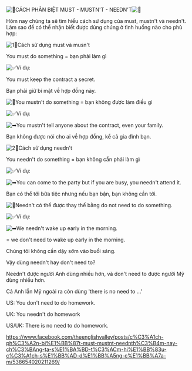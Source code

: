 ![🍒](https://static.xx.fbcdn.net/images/emoji.php/v9/t28/1/16/1f352.png)CÁCH PHÂN BIỆT MUST - MUSTN'T - NEEDN'T![🍒](https://static.xx.fbcdn.net/images/emoji.php/v9/t28/1/16/1f352.png)

Hôm nay chúng ta sẽ tìm hiểu cách sử dụng của must, mustn't và needn't. Làm sao để có thể nhận biết được dùng chúng ở tình huống nào cho phù hợp:

![1⃣](https://static.xx.fbcdn.net/images/emoji.php/v9/t7a/1/16/31_20e3.png)Cách sử dụng must và musn't

You must do something = bạn phải làm gì

![✅](https://static.xx.fbcdn.net/images/emoji.php/v9/t33/1/16/2705.png)Ví dụ:

You must keep the contract a secret.

Bạn phải giữ bí mật về hợp đồng này.

![🔻](https://static.xx.fbcdn.net/images/emoji.php/v9/t9c/1/16/1f53b.png)You mustn't do something = bạn không được làm điều gì

![✅](https://static.xx.fbcdn.net/images/emoji.php/v9/t33/1/16/2705.png)Ví dụ:

![➡](https://static.xx.fbcdn.net/images/emoji.php/v9/t9e/1/16/27a1.png)You mustn't tell anyone about the contract, even your family.

Bạn không được nói cho ai về hợp đồng, kể cả gia đình bạn.

![2⃣](https://static.xx.fbcdn.net/images/emoji.php/v9/t99/1/16/32_20e3.png)Cách sử dụng needn't

You needn't do something = bạn không cần phải làm gì

![✅](https://static.xx.fbcdn.net/images/emoji.php/v9/t33/1/16/2705.png)Ví dụ:

![➡](https://static.xx.fbcdn.net/images/emoji.php/v9/t9e/1/16/27a1.png)You can come to the party but if you are busy, you needn't attend it.

Bạn có thể tới bữa tiệc nhưng nếu bạn bận, bạn không cần tới.

![🔻](https://static.xx.fbcdn.net/images/emoji.php/v9/t9c/1/16/1f53b.png)Needn't có thể được thay thế bằng do not need to do something.

![✅](https://static.xx.fbcdn.net/images/emoji.php/v9/t33/1/16/2705.png)Ví dụ:

![➡](https://static.xx.fbcdn.net/images/emoji.php/v9/t9e/1/16/27a1.png)We needn't wake up early in the morning.

= we don't need to wake up early in the morning.

Chúng tôi không cần dậy sớm vào buổi sáng.

Vậy dùng needn't hay don't need to?

Needn't được người Anh dùng nhiều hơn, và don't need to được người Mỹ dùng nhiều hơn.

Cả Anh lẫn Mỹ ngoài ra còn dùng 'there is no need to ...'

US: You don't need to do homework.

UK: You needn't do homework

US/UK: There is no need to do homework.


https://www.facebook.com/theenglishvalley/posts/c%C3%A1ch-ph%C3%A2n-bi%E1%BB%87t-must-mustnt-neednth%C3%B4m-nay-ch%C3%BAng-ta-s%E1%BA%BD-t%C3%ACm-hi%E1%BB%83u-c%C3%A1ch-s%E1%BB%AD-d%E1%BB%A5ng-c%E1%BB%A7a-m/538654020211269/